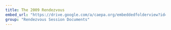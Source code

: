 ```yaml
---
title: The 2009 Rendezvous
embed_url: "https://drive.google.com/a/caepa.org/embeddedfolderview?id=1fu80UGbJiGgP2PH8iBWTILOqIC47TQ66#grid"
group: "Rendezvous Session Documents"
---
```

